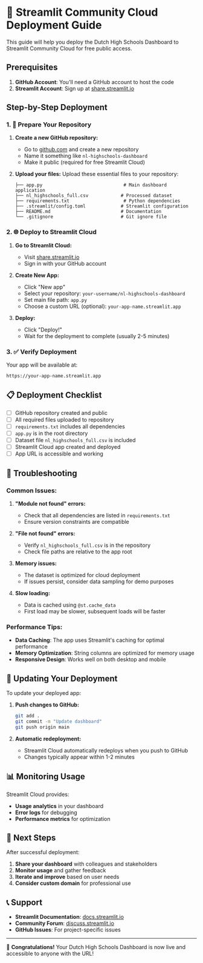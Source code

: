 # 🚀 Streamlit Community Cloud Deployment Guide

This guide will help you deploy the Dutch High Schools Dashboard to Streamlit Community Cloud for free public access.

## Prerequisites

1. **GitHub Account**: You'll need a GitHub account to host the code
2. **Streamlit Account**: Sign up at [share.streamlit.io](https://share.streamlit.io)

## Step-by-Step Deployment

### 1. 📁 Prepare Your Repository

1. **Create a new GitHub repository:**
   - Go to [github.com](https://github.com) and create a new repository
   - Name it something like `nl-highschools-dashboard`
   - Make it public (required for free Streamlit Cloud)

2. **Upload your files:**
   Upload these essential files to your repository:
   ```
   ├── app.py                              # Main dashboard application
   ├── nl_highschools_full.csv            # Processed dataset
   ├── requirements.txt                    # Python dependencies
   ├── .streamlit/config.toml             # Streamlit configuration
   ├── README.md                          # Documentation
   └── .gitignore                         # Git ignore file
   ```

### 2. 🌐 Deploy to Streamlit Cloud

1. **Go to Streamlit Cloud:**
   - Visit [share.streamlit.io](https://share.streamlit.io)
   - Sign in with your GitHub account

2. **Create New App:**
   - Click "New app"
   - Select your repository: `your-username/nl-highschools-dashboard`
   - Set main file path: `app.py`
   - Choose a custom URL (optional): `your-app-name.streamlit.app`

3. **Deploy:**
   - Click "Deploy!"
   - Wait for the deployment to complete (usually 2-5 minutes)

### 3. ✅ Verify Deployment

Your app will be available at:
```
https://your-app-name.streamlit.app
```

## 📋 Deployment Checklist

- [ ] GitHub repository created and public
- [ ] All required files uploaded to repository
- [ ] `requirements.txt` includes all dependencies
- [ ] `app.py` is in the root directory
- [ ] Dataset file `nl_highschools_full.csv` is included
- [ ] Streamlit Cloud app created and deployed
- [ ] App URL is accessible and working

## 🔧 Troubleshooting

### Common Issues:

1. **"Module not found" errors:**
   - Check that all dependencies are listed in `requirements.txt`
   - Ensure version constraints are compatible

2. **"File not found" errors:**
   - Verify `nl_highschools_full.csv` is in the repository
   - Check file paths are relative to the app root

3. **Memory issues:**
   - The dataset is optimized for cloud deployment
   - If issues persist, consider data sampling for demo purposes

4. **Slow loading:**
   - Data is cached using `@st.cache_data`
   - First load may be slower, subsequent loads will be faster

### Performance Tips:

- **Data Caching**: The app uses Streamlit's caching for optimal performance
- **Memory Optimization**: String columns are optimized for memory usage
- **Responsive Design**: Works well on both desktop and mobile

## 🔄 Updating Your Deployment

To update your deployed app:

1. **Push changes to GitHub:**
   ```bash
   git add .
   git commit -m "Update dashboard"
   git push origin main
   ```

2. **Automatic redeployment:**
   - Streamlit Cloud automatically redeploys when you push to GitHub
   - Changes typically appear within 1-2 minutes

## 📊 Monitoring Usage

Streamlit Cloud provides:
- **Usage analytics** in your dashboard
- **Error logs** for debugging
- **Performance metrics** for optimization

## 🎯 Next Steps

After successful deployment:

1. **Share your dashboard** with colleagues and stakeholders
2. **Monitor usage** and gather feedback
3. **Iterate and improve** based on user needs
4. **Consider custom domain** for professional use

## 📞 Support

- **Streamlit Documentation**: [docs.streamlit.io](https://docs.streamlit.io)
- **Community Forum**: [discuss.streamlit.io](https://discuss.streamlit.io)
- **GitHub Issues**: For project-specific issues

---

🎉 **Congratulations!** Your Dutch High Schools Dashboard is now live and accessible to anyone with the URL!
